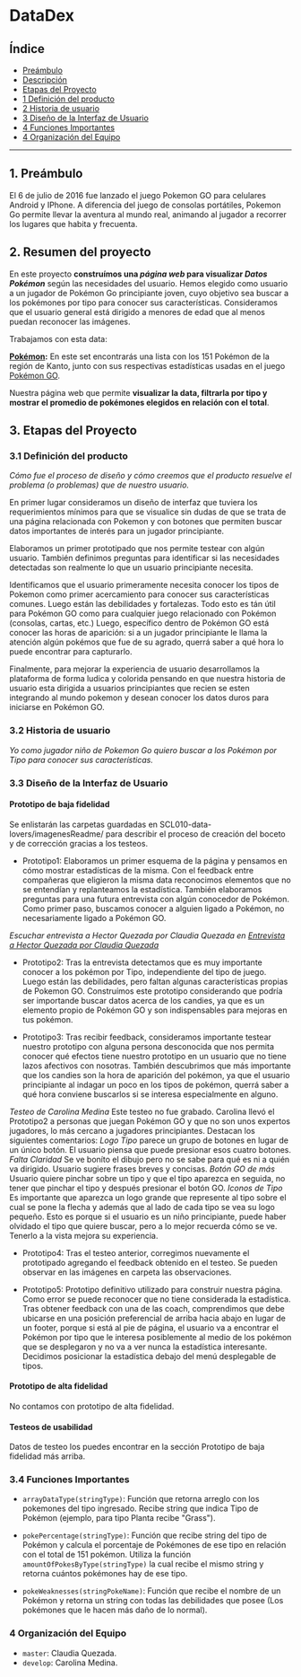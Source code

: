 # **DataDex**

## **Índice**

* [Preámbulo](#preámbulo)
* [Descripción](#resumen-del-proyecto)
* [Etapas del Proyecto](#Etapas-del-Proyecto)
* [1 Definición del producto](#1-Definición-del-producto)
* [2 Historia de usuario](#2-Historia-de-usuario)
* [3 Diseño de la Interfaz de Usuario](#3-Diseño-de-la-Interfaz-de-Usuario)
* [4 Funciones Importantes](#4-Funciones-Importantes)
* [4 Organización del Equipo](#4-Organización-del-Equipo)

***

## **1. Preámbulo**

El 6 de julio de 2016 fue lanzado el juego Pokemon GO para celulares Android
y IPhone. A diferencia del juego de consolas portátiles, Pokemon Go permite 
llevar la aventura al mundo real, animando al jugador a recorrer los lugares
que habita y frecuenta.

## **2. Resumen del proyecto**

En este proyecto **construímos una _página web_ para visualizar _Datos Pokémon_**
según las necesidades del usuario. Hemos elegido como usuario a un jugador de
Pokémon Go principiante joven, cuyo objetivo sea buscar a los pokémones por tipo
para conocer sus características. Consideramos que el usuario general está dirigido
a menores de edad que al menos puedan reconocer las imágenes.

Trabajamos con esta data:

**[Pokémon](src/data/pokemon/pokemon.json):**
  En este set encontrarás una lista con los 151 Pokémon de la región de Kanto,
  junto con sus respectivas estadísticas usadas en el juego [Pokémon GO](https://pokemongolive.com).

Nuestra página web que permite **visualizar la data, filtrarla por tipo y mostrar
el promedio de pokémones elegidos en relación con el total**. 

## **3. Etapas del Proyecto**

### **3.1 Definición del producto**

_Cómo fue el proceso de diseño y cómo creemos que el producto resuelve
el problema (o problemas) que de nuestro usuario._

En primer lugar consideramos un diseño de interfaz que tuviera los requerimientos
mínimos para que se visualice sin dudas de que se trata de una página relacionada
con Pokemon y con botones que permiten buscar datos importantes de interés para
un jugador principiante.

Elaboramos un primer prototipado que nos permite testear con algún usuario.
También definimos preguntas para identificar si las necesidades detectadas son
realmente lo que un usuario principiante necesita.

Identificamos que el usuario primeramente necesita conocer los tipos de Pokemon
como primer acercamiento para conocer sus características comunes. Luego están
las debilidades y fortalezas. Todo esto es tán útil para Pokémon GO como para
cualquier juego relacionado con Pokémon (consolas, cartas, etc.) Luego, específico
dentro de Pokémon GO está conocer las horas de aparición: si a un jugador 
principiante le llama la atención algún pokémos que fue de su agrado, querrá saber
a qué hora lo puede encontrar para capturarlo.

Finalmente, para mejorar la experiencia de usuario desarrollamos la plataforma de 
forma ludica y colorida pensando en que nuestra historia de usuario esta dirigida 
a usuarios principiantes que recien se esten integrando al mundo pokemon y desean 
conocer los datos duros para iniciarse en Pokémon GO.

### **3.2 Historia de usuario**

_Yo como jugador niño de Pokemon Go quiero buscar a los Pokémon por Tipo para
conocer sus características._

### **3.3 Diseño de la Interfaz de Usuario**

#### Prototipo de baja fidelidad

Se enlistarán las carpetas guardadas en SCL010-data-lovers/imagenesReadme/ para
describir el proceso de creación del boceto y de corrección gracias a los
testeos.

* Prototipo1: Elaboramos un primer esquema de la página y pensamos en cómo
mostrar estadísticas de la misma. Con el feedback entre compañeras que 
eligieron la misma data reconocimos elementos que no se entendían y
replanteamos la estadística. También elaboramos preguntas para una futura
entrevista con algún conocedor de Pokémon. Como primer paso, buscamos
conocer a alguien ligado a Pokémon, no necesariamente ligado a Pokémon GO.

_Escuchar entrevista a Hector Quezada por Claudia Quezada en 
[Entrevista a Hector Quezada por Claudia Quezada](https://drive.google.com/file/d/1-F7GASr8x-SAVMn6RdiJhWnXOzWHE345/view?usp=sharing)_

* Prototipo2: Tras la entrevista detectamos que es muy importante conocer a
los pokémon por Tipo, independiente del tipo de juego. Luego están las
debilidades, pero faltan algunas características propias de Pokemon GO. 
Construímos este prototipo considerando que podría ser importande buscar
datos acerca de los candies, ya que es un elemento propio de Pokémon GO y
son indispensables para mejoras en tus pokémon.

* Prototipo3: Tras recibir feedback, consideramos importante testear nuestro 
prototipo con alguna persona desconocida que nos permita conocer qué efectos 
tiene nuestro prototipo en un usuario que no tiene lazos afectivos con nosotras.
También descubrimos que más importante que los candies son la hora de aparición
del pokémon, ya que el usuario principiante al indagar un poco en los tipos de
pokémon, querrá saber a qué hora conviene buscarlos si se interesa especialmente
en alguno.

_Testeo de Carolina Medina_
Este testeo no fue grabado. Carolina llevó el Prototipo2 a personas que
juegan Pokémon GO y que no son unos expertos jugadores, lo más cercano a
jugadores principiantes. Destacan los siguientes comentarios:
_Logo Tipo_ parece un grupo de botones en lugar de un único botón. El usuario
piensa que puede presionar esos cuatro botones.
_Falta Claridad_ Se ve boníto el dibujo pero no se sabe para qué es ni a
quién va dirigido. Usuario sugiere frases breves y concisas.
_Botón GO de más_ Usuario quiere pinchar sobre un tipo y que el tipo aparezca
en seguida, no tener que pinchar el tipo y después presionar el botón GO.
_Iconos de Tipo_ Es importante que aparezca un logo grande que represente al
tipo sobre el cual se pone la flecha y además que al lado de cada tipo se vea
su logo pequeño. Esto es porque si el usuario es un niño principiante, puede
haber olvidado el tipo que quiere buscar, pero a lo mejor recuerda cómo se ve.
Tenerlo a la vista mejora su experiencia.

* Prototipo4: Tras el testeo anterior, corregimos nuevamente el prototipado
agregando el feedback obtenido en el testeo. Se pueden observar en las imágenes
en carpeta las observaciones.

* Prototipo5: Prototipo definitivo utilizado para construir nuestra página.
Como error se puede reconocer que no tiene considerada la estadística. Tras
obtener feedback con una de las coach, comprendimos que debe ubicarse en una
posición preferencial de arriba hacia abajo en lugar de un footer, porque si
está al pie de página, el usuario va a encontrar el Pokémon por tipo que le 
interesa posiblemente al medio de los pokémon que se desplegaron y no va a ver
nunca la estadística interesante. Decidimos posicionar la estadística debajo del
menú desplegable de tipos.

#### Prototipo de alta fidelidad

No contamos con prototipo de alta fidelidad.

#### Testeos de usabilidad

Datos de testeo los puedes encontrar en la sección Prototipo de baja fidelidad
más arriba.

### **3.4 Funciones Importantes**

* `arrayDataType(stringType)`: Función que retorna arreglo con los pokemones 
  del tipo ingresado. Recibe string que indica Tipo de Pokémon (ejemplo, para
  tipo Planta recibe "Grass").

* `pokePercentage(stringType)`: Función que recibe string del tipo de Pokémon
  y calcula el porcentaje de Pokémones de ese tipo en relación con el total de
  151 pokémon. Utiliza la función `amountOfPokesByType(stringType)` la cual
  recibe el mismo string y retorna cuántos pokémones hay de ese tipo.

* `pokeWeaknesses(stringPokeName)`: Función que recibe el nombre de un Pokémon
  y retorna un string con todas las debilidades que posee (Los pokémones que 
  le hacen más daño de lo normal).

### **4 Organización del Equipo**

  - `master`: Claudia Quezada.
  - `develop`: Carolina Medina.


